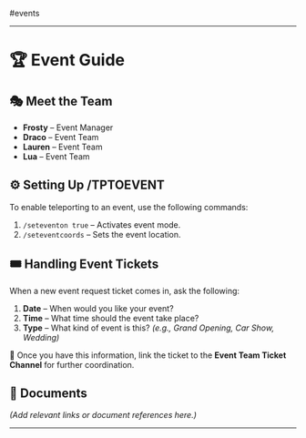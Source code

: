 #events

---

# 🏆 **Event Guide**

## 🎭 **Meet the Team**

- **Frosty** – Event Manager
- **Draco** – Event Team
- **Lauren** – Event Team
- **Lua** – Event Team

## ⚙️ **Setting Up /TPTOEVENT**

To enable teleporting to an event, use the following commands:

1. `/seteventon true` – Activates event mode.
2. `/seteventcoords` – Sets the event location.

## 🎟️ **Handling Event Tickets**

When a new event request ticket comes in, ask the following:

1. **Date** – When would you like your event?
2. **Time** – What time should the event take place?
3. **Type** – What kind of event is this? _(e.g., Grand Opening, Car Show, Wedding)_

🔗 Once you have this information, link the ticket to the **Event Team Ticket Channel** for further coordination.

## 📂 **Documents**

_(Add relevant links or document references here.)_

---

